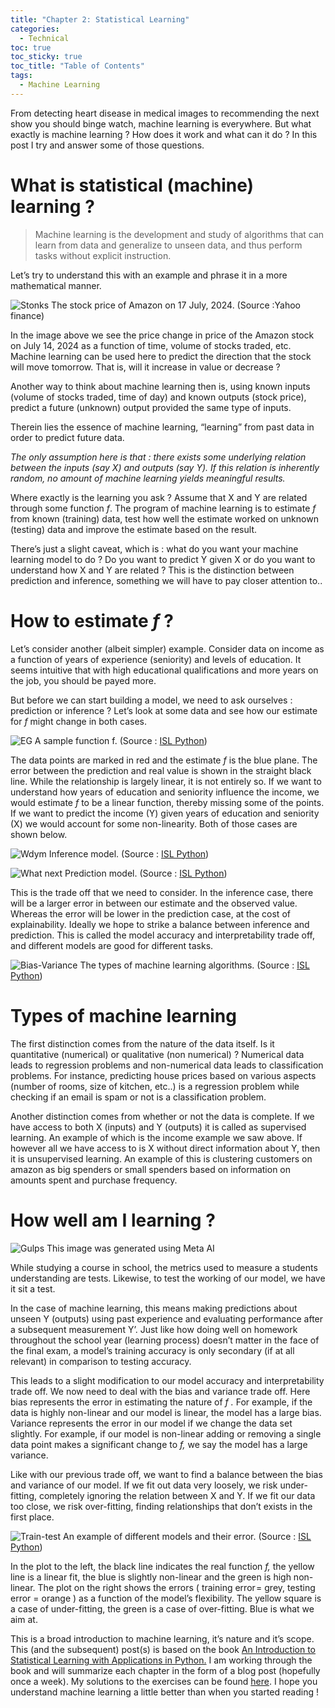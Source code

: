 ```yaml
---
title: "Chapter 2: Statistical Learning"
categories:
  - Technical 
toc: true
toc_sticky: true
toc_title: "Table of Contents"
tags:
  - Machine Learning 
---
```


From detecting heart disease in medical images to recommending the next show you should binge watch, machine learning is everywhere. But what exactly is machine learning ? How does it work and what can it do ? In this post I try and answer some of those questions.

# What is statistical (machine) learning ?

> Machine learning is the development and study of algorithms that can learn from data and generalize to unseen data, and thus perform tasks without explicit instruction.

Let’s try to understand this with an example and phrase it in a more mathematical manner.

![Stonks](/assets/img/ch2/1.jpg)
The stock price of Amazon on 17 July, 2024. (Source :Yahoo finance)

In the image above we see the price change in price of the Amazon stock on July 14, 2024 as a function of time, volume of stocks traded, etc. Machine learning can be used here to predict the direction that the stock will move tomorrow. That is, will it increase in value or decrease ?

Another way to think about machine learning then is, using known inputs (volume of stocks traded, time of day) and known outputs (stock price), predict a future (unknown) output provided the same type of inputs.

Therein lies the essence of machine learning, “learning” from past data in order to predict future data.

_The only assumption here is that : there exists some underlying relation between the inputs (say X) and outputs (say Y). If this relation is inherently random, no amount of machine learning yields meaningful results._

Where exactly is the learning you ask ? Assume that X and Y are related through some function _f_. The program of machine learning is to estimate _f_ from known (training) data, test how well the estimate worked on unknown (testing) data and improve the estimate based on the result.

There’s just a slight caveat, which is : what do you want your machine learning model to do ? Do you want to predict Y given X or do you want to understand how X and Y are related ? This is the distinction between prediction and inference, something we will have to pay closer attention to..

# How to estimate _f_ ?

Let’s consider another (albeit simpler) example. Consider data on income as a function of years of experience (seniority) and levels of education. It seems intuitive that with high educational qualifications and more years on the job, you should be payed more.

But before we can start building a model, we need to ask ourselves : prediction or inference ? Let’s look at some data and see how our estimate for _f_ might change in both cases.

![EG](/assets/img/ch2/2.jpg)
A sample function f. (Source : [ISL Python](https://www.statlearning.com/))

The data points are marked in red and the estimate _f_ is the blue plane. The error between the prediction and real value is shown in the straight black line. While the relationship is largely linear, it is not entirely so. If we want to understand how years of education and seniority influence the income, we would estimate _f_ to be a linear function, thereby missing some of the points. If we want to predict the income (Y) given years of education and seniority (X) we would account for some non-linearity. Both of those cases are shown below.

![Wdym](/assets/img/ch2/3.jpg)
Inference model. (Source : [ISL Python](https://www.statlearning.com/))

![What next](/assets/img/ch2/4.jpg)
Prediction model. (Source : [ISL Python](https://www.statlearning.com/))

This is the trade off that we need to consider. In the inference case, there will be a larger error in between our estimate and the observed value. Whereas the error will be lower in the prediction case, at the cost of explainability. Ideally we hope to strike a balance between inference and prediction. This is called the model accuracy and interpretability trade off, and different models are good for different tasks.

![Bias-Variance](/assets/img/ch2/5.jpg)
The types of machine learning algorithms. (Source : [ISL Python](https://www.statlearning.com/))

# Types of machine learning

The first distinction comes from the nature of the data itself. Is it quantitative (numerical) or qualitative (non numerical) ? Numerical data leads to regression problems and non-numerical data leads to classification problems. For instance, predicting house prices based on various aspects (number of rooms, size of kitchen, etc..) is a regression problem while checking if an email is spam or not is a classification problem.

Another distinction comes from whether or not the data is complete. If we have access to both X (inputs) and Y (outputs) it is called as supervised learning. An example of which is the income example we saw above. If however all we have access to is X without direct information about Y, then it is unsupervised learning. An example of this is clustering customers on amazon as big spenders or small spenders based on information on amounts spent and purchase frequency.

# How well am I learning ?

![Gulps](/assets/img/ch2/6.jpg)
This image was generated using Meta AI

While studying a course in school, the metrics used to measure a students understanding are tests. Likewise, to test the working of our model, we have it sit a test.

In the case of machine learning, this means making predictions about unseen Y (outputs) using past experience and evaluating performance after a subsequent measurement Y’. Just like how doing well on homework throughout the school year (learning process) doesn’t matter in the face of the final exam, a model’s training accuracy is only secondary (if at all relevant) in comparison to testing accuracy.

This leads to a slight modification to our model accuracy and interpretability trade off. We now need to deal with the bias and variance trade off. Here bias represents the error in estimating the nature of _f ._ For example, if the data is highly non-linear and our model is linear, the model has a large bias. Variance represents the error in our model if we change the data set slightly. For example, if our model is non-linear adding or removing a single data point makes a significant change to _f,_ we say the model has a large variance.

Like with our previous trade off, we want to find a balance between the bias and variance of our model. If we fit out data very loosely, we risk under-fitting, completely ignoring the relation between X and Y. If we fit our data too close, we risk over-fitting, finding relationships that don’t exists in the first place.

![Train-test](/assets/img/ch2/7.jpg)
An example of different models and their error. (Source : [ISL Python](https://www.statlearning.com/))

In the plot to the left, the black line indicates the real function _f,_ the yellow line is a linear fit, the blue is slightly non-linear and the green is high non-linear. The plot on the right shows the errors ( training error = grey, testing error = orange ) as a function of the model’s flexibility. The yellow square is a case of under-fitting, the green is a case of over-fitting. Blue is what we aim at.

This is a broad introduction to machine learning, it’s nature and it’s scope. This (and the subsequent) post(s) is based on the book [An Introduction to Statistical Learning with Applications in Python.](https://www.statlearning.com/) I am working through the book and will summarize each chapter in the form of a blog post (hopefully once a week). My solutions to the exercises can be found [here](https://github.com/sri-ram-swaminathan/ISL-Python). I hope you understand machine learning a little better than when you started reading !